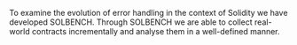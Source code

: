 To examine the evolution of error handling in the context of Solidity we have developed SOLBENCH. Through SOLBENCH we are able to collect real-world contracts incrementally and analyse them in a well-defined manner.
